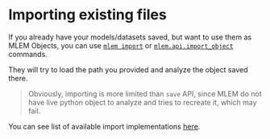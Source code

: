# Importing existing files

If you already have your models/datasets saved, but want to use them as MLEM
Objects, you can use [`mlem import`](/doc/cli-reference/import) or
[`mlem.api.import_object`](/doc/api-reference/import_object) commands.

They will try to load the path you provided and analyze the object saved there.

> Obviously, importing is more limited than `save` API, since MLEM do not have
> live python object to analyze and tries to recreate it, which may fail.

You can see list of available import implementations
[here](/doc/user-guide/mlem-abcs#importhook).
